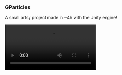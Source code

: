 ### GParticles

A small artsy project made in ~4h with the Unity engine!

![Gameplay](./gparticles.mp4)
